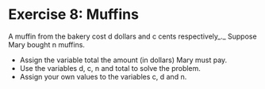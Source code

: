 # Exercise 8: Muffins
A muffin from the bakery cost d dollars and c cents respectively_._
Suppose Mary bought n muffins.

- Assign the variable total the amount (in dollars) Mary must pay.
- Use the variables d, c, n and total to solve the problem.
- Assign your own values to the variables c, d and n.
